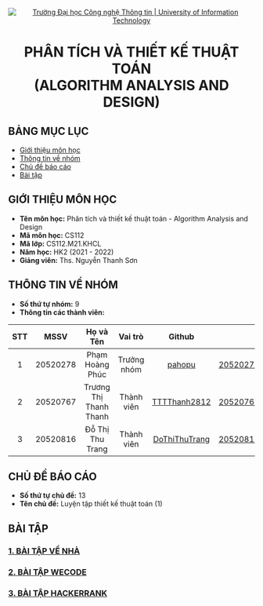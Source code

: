 <!-- Banner -->
<p align="center">
  <a href="https://www.uit.edu.vn/" title="Trường Đại học Công nghệ Thông tin" style="border: none;">
    <img src="https://i.imgur.com/WmMnSRt.png" alt="Trường Đại học Công nghệ Thông tin | University of Information Technology">
  </a>
</p>

<h1 align="center"><b>PHÂN TÍCH VÀ THIẾT KẾ THUẬT TOÁN<br>(ALGORITHM ANALYSIS AND DESIGN)</b></h>

## BẢNG MỤC LỤC
* [Giới thiệu môn học](https://github.com/DoThiThuTrang/CS112.M21.KHCL#gi%E1%BB%9Bi-thi%E1%BB%87u-m%C3%B4n-h%E1%BB%8Dc)
* [Thông tin về nhóm](https://github.com/DoThiThuTrang/CS112.M21.KHCL#th%C3%B4ng-tin-v%E1%BB%81-nh%C3%B3m)
* [Chủ đề báo cáo](https://github.com/DoThiThuTrang/CS112.M21.KHCL#ch%E1%BB%A7-%C4%91%E1%BB%81-b%C3%A1o-c%C3%A1o)
* [Bài tập](https://github.com/DoThiThuTrang/CS112.M21.KHCL#b%C3%A0i-t%E1%BA%ADp)

## GIỚI THIỆU MÔN HỌC
* **Tên môn học:** Phân tích và thiết kế thuật toán - Algorithm Analysis and Design
* **Mã môn học:** CS112
* **Mã lớp:** CS112.M21.KHCL
* **Năm học:** HK2 (2021 - 2022)
* **Giảng viên:** Ths. Nguyễn Thanh Sơn

## THÔNG TIN VỀ NHÓM
* **Số thứ tự nhóm:** 9
* **Thông tin các thành viên:**

| STT    | MSSV          | Họ và Tên                |Vai trò    | Github                                          | Email                   |
| :----: |:-------------:| :-----------------------:|:---------:|:-----------------------------------------------:|:-------------------------:
| 1      | 20520278      | Phạm Hoàng Phúc          |Trưởng nhóm|[pahopu](https://github.com/pahopu)              |20520278@gm.uit.edu.vn   |
| 2      | 20520767      | Trương Thị Thanh Thanh   |Thành viên |[TTTThanh2812](https://github.com/TTTThanh2812)  |20520767@gm.uit.edu.vn   |
| 3      | 20520816      | Đỗ Thị Thu Trang         |Thành viên |[DoThiThuTrang](https://github.com/DoThiThuTrang)|20520816@gm.uit.edu.vn   |

## CHỦ ĐỀ BÁO CÁO
* **Số thứ tự chủ đề:** 13
* **Tên chủ đề:** Luyện tập thiết kế thuật toán (1)

## BÀI TẬP
### [1. BÀI TẬP VỀ NHÀ](https://github.com/DoThiThuTrang/CS112.M21.KHCL/tree/main/B%C3%A0i%20t%E1%BA%ADp%20v%E1%BB%81%20nh%C3%A0)
### [2. BÀI TẬP WECODE](https://github.com/DoThiThuTrang/CS112.M21.KHCL/tree/main/B%C3%A0i%20t%E1%BA%ADp%20WeCode)
### [3. BÀI TẬP HACKERRANK](https://github.com/DoThiThuTrang/CS112.M21.KHCL/tree/phucpham/B%C3%A0i%20t%E1%BA%ADp%20HackerRank)
